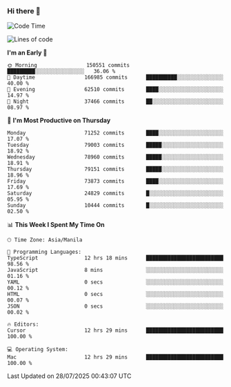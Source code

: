 ### Hi there 👋

<!--START_SECTION:waka-->
![Code Time](http://img.shields.io/badge/Code%20Time-6%2C140%20hrs%2058%20mins-blue)

![Lines of code](https://img.shields.io/badge/From%20Hello%20World%20I%27ve%20Written-143.1%20million%20lines%20of%20code-blue)

**I'm an Early 🐤** 

```text
🌞 Morning                150551 commits      █████████░░░░░░░░░░░░░░░░   36.06 % 
🌆 Daytime                166985 commits      ██████████░░░░░░░░░░░░░░░   40.00 % 
🌃 Evening                62510 commits       ████░░░░░░░░░░░░░░░░░░░░░   14.97 % 
🌙 Night                  37466 commits       ██░░░░░░░░░░░░░░░░░░░░░░░   08.97 % 
```
📅 **I'm Most Productive on Thursday** 

```text
Monday                   71252 commits       ████░░░░░░░░░░░░░░░░░░░░░   17.07 % 
Tuesday                  79003 commits       █████░░░░░░░░░░░░░░░░░░░░   18.92 % 
Wednesday                78960 commits       █████░░░░░░░░░░░░░░░░░░░░   18.91 % 
Thursday                 79151 commits       █████░░░░░░░░░░░░░░░░░░░░   18.96 % 
Friday                   73873 commits       ████░░░░░░░░░░░░░░░░░░░░░   17.69 % 
Saturday                 24829 commits       █░░░░░░░░░░░░░░░░░░░░░░░░   05.95 % 
Sunday                   10444 commits       █░░░░░░░░░░░░░░░░░░░░░░░░   02.50 % 
```


📊 **This Week I Spent My Time On** 

```text
🕑︎ Time Zone: Asia/Manila

💬 Programming Languages: 
TypeScript               12 hrs 18 mins      █████████████████████████   98.56 % 
JavaScript               8 mins              ░░░░░░░░░░░░░░░░░░░░░░░░░   01.16 % 
YAML                     0 secs              ░░░░░░░░░░░░░░░░░░░░░░░░░   00.12 % 
HTML                     0 secs              ░░░░░░░░░░░░░░░░░░░░░░░░░   00.07 % 
JSON                     0 secs              ░░░░░░░░░░░░░░░░░░░░░░░░░   00.02 % 

🔥 Editors: 
Cursor                   12 hrs 29 mins      █████████████████████████   100.00 % 

💻 Operating System: 
Mac                      12 hrs 29 mins      █████████████████████████   100.00 % 
```


 Last Updated on 28/07/2025 00:43:07 UTC
<!--END_SECTION:waka-->


<!--
**rad182/rad182** is a ✨ _special_ ✨ repository because its `README.md` (this file) appears on your GitHub profile.

Here are some ideas to get you started:

- 🔭 I’m currently working on ...
- 🌱 I’m currently learning ...
- 👯 I’m looking to collaborate on ...
- 🤔 I’m looking for help with ...
- 💬 Ask me about ...
- 📫 How to reach me: ...
- 😄 Pronouns: ...
- ⚡ Fun fact: ...
-->
